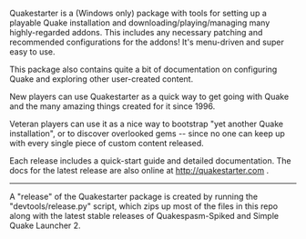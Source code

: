 Quakestarter is a (Windows only) package with tools for setting up a playable Quake installation and downloading/playing/managing many highly-regarded addons. This includes any necessary patching and recommended configurations for the addons! It's menu-driven and super easy to use.

This package also contains quite a bit of documentation on configuring Quake and exploring other user-created content.

New players can use Quakestarter as a quick way to get going with Quake and the many amazing things created for it since 1996.

Veteran players can use it as a nice way to bootstrap "yet another Quake installation", or to discover overlooked gems -- since no one can keep up with every single piece of custom content released.

Each release includes a quick-start guide and detailed documentation. The docs for the latest release are also online at http://quakestarter.com .

--------------------

A "release" of the Quakestarter package is created by running the "devtools/release.py" script, which zips up most of the files in this repo along with the latest stable releases of Quakespasm-Spiked and Simple Quake Launcher 2.
